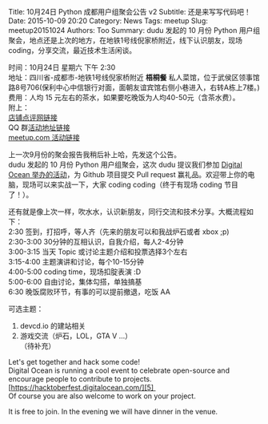 Title: 10月24日 Python 成都用户组聚会公告 v2
Subtitle: 还是来写写代码吧！
Date: 2015-10-09 20:20
Category: News
Tags: meetup
Slug: meetup20151024
Authors: Too
Summary: dudu 发起的 10 月份 Python 用户组聚会，地点还是上次的地方，在地铁1号线倪家桥附近，线下认识朋友，现场coding，分享交流，最近技术生活闲谈。 

时间：10月24日 星期六 下午 2:30  
地址：四川省-成都市-地铁1号线倪家桥附近 **梧桐餐** 私人菜馆，位于武侯区领事馆路8号706(保利中心中信银行对面，面朝友谊宾馆右侧小巷进入，右转A栋上7楼。)  
费用：人均 15 元左右的茶水，如果要吃晚饭为人均40-50元（含茶水费）。    
附上：  
[店铺点评网链接][1]  
QQ 群[活动地址链接][2]    
[meetup.com 活动链接][3]  

上一次9月份的聚会报告我稍后补上哈，先发这个公告。  
dudu 发起的 10 月份 Python 用户组聚会，这次 dudu 提议我们参加 [Digital Ocean 举办的活动][4]，为 Github 项目提交 Pull request 赢礼品。欢迎带上你的电脑，现场可以来实战一下，大家 coding coding（终于有现场 coding 节目了！）。

还有就是像上次一样，吹水水，认识新朋友，同行交流和技术分享。大概流程如下：  
2:30 签到，打招呼，等人齐（先来的朋友可以和我战炉石或者 xbox ;p)  
2:30-3:00 30分钟的互相认识，自我介绍，每人2-4分钟  
3:00-3:15 当天 Topic 或讨论主题介绍和投票选择3个左右  
3:15-4:00 主题演讲和讨论，每个10-15分钟  
4:00-5:00 coding time，现场扣腚表演 :D  
5:00-6:00 自由讨论，集体勾搭，单独搞基  
6:30 晚饭腐败环节，有事的可以提前撤退，吃饭 AA  
  
可选主题：  
1. devcd.io 的建站相关  
2. 游戏交流（炉石，LOL，GTA V ...）  
（待补充）


Let's get together and hack some code!  
Digital Ocean is running a cool event to celebrate open-source and encourage people to contribute to projects. [https://hacktoberfest.digitalocean.com/][5]   
Of course you are also welcome to work on your project.

It is free to join. In the evening we will have dinner in the venue.

[1]:	http://www.dianping.com/shop/26911985
[2]:	http://qgc.qq.com/307321584/event/2
[3]:	http://www.meetup.com/chengdupython/events/225926673/
[4]:	https://hacktoberfest.digitalocean.com/
[5]:	https://hacktoberfest.digitalocean.com/